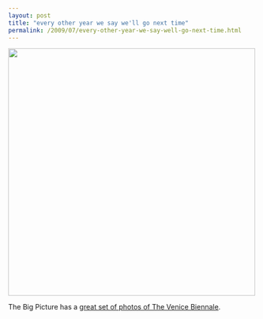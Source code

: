 ```yaml
---
layout: post
title: "every other year we say we'll go next time"
permalink: /2009/07/every-other-year-we-say-well-go-next-time.html
---
```


<p><img width="500" src="http://inapcache.boston.com/universal/site_graphics/blogs/bigpicture/biennale_07_10/b17_19270931.jpg"></p>

<p>The Big Picture has a <a href="http://www.boston.com/bigpicture/2009/07/the_2009_venice_biennale.html">great set of photos of The Venice Biennale</a>.</p>


